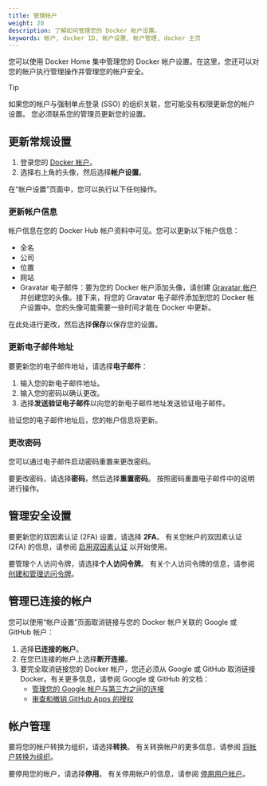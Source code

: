 ```yaml
---
title: 管理帐户
weight: 20
description: 了解如何管理您的 Docker 帐户设置。
keywords: 帐户, docker ID, 帐户设置, 帐户管理, docker 主页
---
```


您可以使用 Docker Home 集中管理您的 Docker 帐户设置。在这里，您还可以对您的帐户执行管理操作并管理您的帐户安全。

> [!TIP]
>
> 如果您的帐户与强制单点登录 (SSO) 的组织关联，您可能没有权限更新您的帐户设置。
> 您必须联系您的管理员更新您的设置。

## 更新常规设置

1. 登录您的 [Docker 帐户](https://app.docker.com/login)。
2. 选择右上角的头像，然后选择**帐户设置**。

在“帐户设置”页面中，您可以执行以下任何操作。

### 更新帐户信息

帐户信息在您的 Docker Hub 帐户资料中可见。您可以更新以下帐户信息：

- 全名
- 公司
- 位置
- 网站
- Gravatar 电子邮件：要为您的 Docker 帐户添加头像，请创建 [Gravatar 帐户](https://gravatar.com/) 并创建您的头像。接下来，将您的 Gravatar 电子邮件添加到您的 Docker 帐户设置中。您的头像可能需要一些时间才能在 Docker 中更新。

在此处进行更改，然后选择**保存**以保存您的设置。

### 更新电子邮件地址

要更新您的电子邮件地址，请选择**电子邮件**：

1. 输入您的新电子邮件地址。
2. 输入您的密码以确认更改。
3. 选择**发送验证电子邮件**以向您的新电子邮件地址发送验证电子邮件。

验证您的电子邮件地址后，您的帐户信息将更新。

### 更改密码

您可以通过电子邮件启动密码重置来更改密码。

要更改密码，请选择**密码**，然后选择**重置密码**。
按照密码重置电子邮件中的说明进行操作。

## 管理安全设置

要更新您的双因素认证 (2FA) 设置，请选择 **2FA**。
有关您帐户的双因素认证 (2FA) 的信息，请参阅
[启用双因素认证](../security/for-developers/2fa/_index.md) 以开始使用。

要管理个人访问令牌，请选择**个人访问令牌**。
有关个人访问令牌的信息，请参阅
[创建和管理访问令牌](../security/for-developers/access-tokens.md)。

## 管理已连接的帐户

您可以使用“帐户设置”页面取消链接与您的 Docker 帐户关联的 Google 或 GitHub 帐户：

1. 选择**已连接的帐户**。
2. 在您已连接的帐户上选择**断开连接**。
3. 要完全取消链接您的 Docker 帐户，您还必须从 Google 或 GitHub 取消链接 Docker。有关更多信息，请参阅 Google 或 GitHub 的文档：
    - [管理您的 Google 帐户与第三方之间的连接](https://support.google.com/accounts/answer/13533235?hl=zh-Hans)
    - [审查和撤销 GitHub Apps 的授权](https://docs.github.com/zh-cn/apps/using-github-apps/reviewing-and-revoking-authorization-of-github-apps)

## 帐户管理

要将您的帐户转换为组织，请选择**转换**。
有关转换帐户的更多信息，请参阅
[将帐户转换为组织](../admin/organization/convert-account.md)。

要停用您的帐户，请选择**停用**。
有关停用帐户的信息，请参阅
[停用用户帐户](./deactivate-user-account.md)。